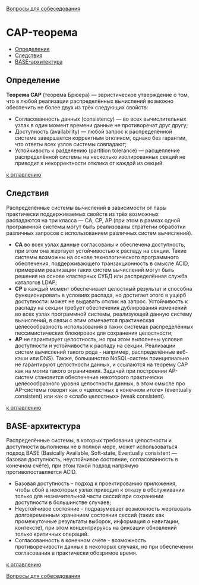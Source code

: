 [Вопросы для собеседования](designmenu.md)

# CAP-теорема
+ [Определение](#Определение)
+ [Следствия](#Следствия)
+ [BASE-архитектура](#BASE-архитектура)


## Определение

**Теорема CAP** (теорема Брюера) — эвристическое утверждение о том, что в любой реализации распределённых вычислений 
возможно обеспечить не более двух из трёх следующих свойств:

+ Согласованность данных (consistency) — во всех вычислительных узлах в один момент времени данные не противоречат друг другу;
+ Доступность (availability) — любой запрос к распределённой системе завершается корректным откликом, 
однако без гарантии, что ответы всех узлов системы совпадают;
+ Устойчивость к разделению (partition tolerance) — расщепление распределённой системы на 
несколько изолированных секций не приводит к некорректности отклика от каждой из секций.

[к оглавлению](#CAP-теорема)


## Следствия

Распределённые системы вычислений в зависимости от пары практически поддерживаемых свойств из трёх возможных 
распадаются на три класса — CA, CP, AP (при этом в рамках одной программной системы могут быть реализованы 
стратегии обработки различных запросов с использованием различных систем вычислений).

+ **CA** во всех узлах данные согласованы и обеспечена доступность, при этом она жертвует устойчивостью к распаду на секции. 
Такие системы возможны на основе технологического программного обеспечения, поддерживающего транзакционность в смысле ACID, 
примерами реализации таких систем вычислений могут быть решения на основе кластерных СУБД или распределённая служба каталогов LDAP;
+ **CP** в каждый момент обеспечивает целостный результат и способна функционировать в условиях распада, 
но достигает этого в ущерб доступности: может не выдавать отклик на запрос. Устойчивость к распаду на секции 
требует обеспечения дублирования изменений во всех узлах программной системы, реализующей данную систему вычислений, 
в связи с этим отмечается практическая целесообразность использования в таких системах распределённых пессимистических 
блокировок для сохранения целостности;
+ **AP** не гарантирует целостность, но при этом выполнены условия доступности и устойчивости к распаду на секции. 
Реализации систем вычислений такого рода - например, распределённые веб-кэши или DNS). Также, большинство NoSQL-систем 
принципиально не гарантируют целостности данных, и ссылаются на теорему CAP как на мотив такого ограничения. 
Задачей при построении AP-систем становится обеспечение некоторого практически целесообразного уровня целостности данных, 
в этом смысле про AP-системы говорят как о «целостных в конечном итоге» (eventually consistent)
или как о «слабо целостных» (weak consistent).

[к оглавлению](#CAP-теорема)

## BASE-архитектура

Распределённые системы, в которых требования целостности и доступности выполнены не в полной мере, может использоваться 
подход BASE (Basically Available, Soft-state, Eventually consistent — базовая доступность, неустойчивое состояние, 
согласованность в конечном счёте), при этом такой подход напрямую противопоставляется ACID. 
+ Базовая доступность - подход к проектированию приложения, чтобы сбой в некоторых узлах приводил к отказу в обслуживании 
только для незначительной части сессий при сохранении доступности в большинстве случаев;
+ Неустойчивое состояние - подразумевает возможность жертвовать долговременным хранением состояния сессий (таких как 
промежуточные результаты выборок, информация о навигации, контексте), при этом концентрируясь на фиксации обновлений только 
критичных операций. 
+ Согласованность в конечном счёте - возможность противоречивости данных в некоторых случаях, но при обеспечении 
согласования в практически обозримое время.

[к оглавлению](#CAP-теорема)

[Вопросы для собеседования](designmenu.md)
